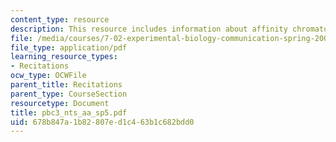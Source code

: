 ```yaml
---
content_type: resource
description: This resource includes information about affinity chromatography.
file: /media/courses/7-02-experimental-biology-communication-spring-2005/678b847a1b82807ed1c463b1c682bdd0_pbc3_nts_aa_sp5.pdf
file_type: application/pdf
learning_resource_types:
- Recitations
ocw_type: OCWFile
parent_title: Recitations
parent_type: CourseSection
resourcetype: Document
title: pbc3_nts_aa_sp5.pdf
uid: 678b847a-1b82-807e-d1c4-63b1c682bdd0
---
```

